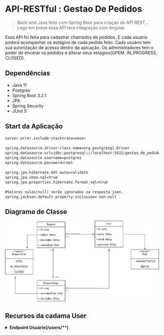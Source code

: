 # API-RESTful : Gestao De Pedidos
> Back-end Java feito com Spring Boot para criação de API REST... Logo em breve essa API terá integração com Angular.

Essa API foi feita para cadastrar chamados de pedidos. E cada usuário poderá acompanhar os estágios de cada pedido feito. Cada usuário tem sua autorização de acesso dentro da aplcação. Os administradores tem o poder de encerar os pedidos e alterar seus estágios(OPEM, IN_PROGRESS, CLOSED).

## Dependências
- Java 11
- Postgres
- Spring Boot 3.2.1
- JPA
- Spring Security
- JUnit 5

## Start da Aplicação
```
server.error.include-stacktrace=never

spring.datasource.driver-class-name=org.postgresql.Driver
spring.datasource.url=jdbc:postgresql://localhost:5432/gestao_de_pedidos
spring.datasource.username=postgres
spring.datasource.password=root

spring.jpa.hibernate.ddl-auto=validate
spring.jpa.show-sql=true
spring.jpa.properties.hibernate.format_sql=true

#Valores nulos(null) serão ignorados na resposta json.
spring.jackson.default-property-inclusion= non-null
```
## Diagrama de Classe
![alt text](https://github.com/JeffersonLuizCruz/API-RESTful-GestaoDePedidos/blob/main/API-RESTful-GestaoDePedidos/src/main/resources/tamplate/diagrama-class.png)

## Recursos da cadama User

<details>
<summary><strong> Endpoint Usuário(/users/**)</strong></summary>

### Rota[POST]
- Salvar Usuário.
[POST] http://localhost:8080/users/

#### Body:
```
{
    "name": "Hugo",
    "email": "hugo@gmail.com",
    "password": "123456789",
    "role": "ADMINISTRATOR"
}
```

### Rota[POST]
- Login e Senha.
[POST] http://localhost:8080/users/login

#### Body:
```
{
    "email": "hugo@gmail.com",
    "password": "123456789"
}
```
#### Reponse Token JWT:
```
{
    "token": "eyJhbGciOiJIUzUxMiJ9.
    eyJzdWIiOiJodWdvQGdtYWlsLmNvbSIsImV4cCI6MTYxMzkxODcxMCwicm9sZSI6WyJST0xFX0FETUlOSVNUUkFUT1IiXX0.
    hAFvi5vIQq_SN6_hb4GBx2bvKWCZrV5hxpc9R6en7EenoFlH35UU3S0bim0kfLXKluRwR4y3lwM4LKGrovAcLA",
    
    "expire": 1613918710023,
    "tokenProvider": "Dearer"
}
```

### Rota[PUT]
- Editar Usuário.
[PUT] http://localhost:8080/users/1

#### Body:
```
{
    "name": "Hugo",
    "email": "hugo@gmail.com",
    "password": "1234hugo", //Edite Password
    "role": "ADMINISTRATOR"
}
```

### Rota[GET]
- Listar Usuário por id .
[GET] http://localhost:8080/users/1

#### Response:
```
{
    "id": 1,
    "name": "Hugo",
    "email": "hugo@gmail.com",
    "role": "ADMINISTRATOR"
}
```
### Rota[GET]
- Lista Páginada de Usuários
[GET] http://localhost:8080/users/

#### Response:
```
{
    "totalElements": 10,
    "pageSize": 10,
    "totalPages": 1,
    "elements": [
        {
            "id": 1,
            "name": "hugo",
            "email": "hugo@gmail.com",
            "role": "ADMINISTRATOR"
        },
        {
            "id": 2,
            "name": "jeff",
            "email": "jeff@gmail.com",
            "role": "SIMPLE"
        },
} ...
```
### Rota[GET]
- Lista Páginada de um Pedido de respectivo usuário.
[GET] http://localhost:8080/users/1/requests

#### Response:
```
{
    "totalElements": 1,
    "pageSize": 10,
    "totalPages": 1,
    "elements": [
        {
            "id": 1,
            "subject": "Pedido de Notebook",
            "description": "Notebook Acer de configuraÃ§Ã£o avanÃ§ada para programaÃ§Ã£o Android",
            "creationDate": "2021-02-16T15:23:28.464+00:00",
            "state": "OPEN",
            "owner": {
                "id": 1,
                "name": "hugo",
                "email": "hugo@gmail.com",
                "role": "ADMINISTRATOR"
            }
        }
    ]
}
```

</details>
